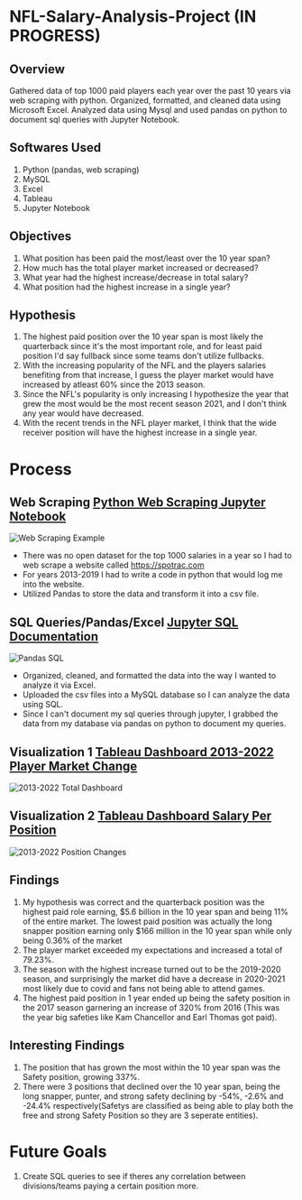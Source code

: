 # NFL-Salary-Analysis-Project (IN PROGRESS)

## Overview
Gathered data of top 1000 paid players each year over the past 10 years via web scraping with python. Organized, formatted, and cleaned data using Microsoft Excel. Analyzed data using Mysql and used pandas on python to document sql queries with Jupyter Notebook.

## Softwares Used
1. Python (pandas, web scraping) 
2. MySQL 
3. Excel 
4. Tableau 
5. Jupyter Notebook

## Objectives
1. What position has been paid the most/least over the 10 year span? 
2. How much has the total player market increased or decreased? 
3. What year had the highest increase/decrease in total salary? 
4. What position had the highest increase in a single year?

## Hypothesis
1. The highest paid position over the 10 year span is most likely the quarterback since it's the most important role, and for least paid position I'd say fullback since some teams don't utilize fullbacks. 
2. With the increasing popularity of the NFL and the players salaries benefiting from that increase, I guess the player market would have increased by atleast 60% since the 2013 season. 
3. Since the NFL's popularity is only increasing I hypothesize the year that grew the most would be the most recent season 2021, and I don't think any year would have decreased. 
4. With the recent trends in the NFL player market, I think that the wide receiver position will have the highest increase in a single year.


# Process
## Web Scraping [Python Web Scraping Jupyter Notebook](https://github.com/jay28son/NFL-Salary-Analysis-Project/blob/main/NFL%20Salary%20Project/Jupyter%20Documentation/Jupyter%20Notebook%202013%20Data%20.ipynb)
![Web Scraping Example](https://user-images.githubusercontent.com/100823027/184520835-57fffbd7-867b-493f-ab28-79482b1a5e3b.PNG)
+ There was no open dataset for the top 1000 salaries in a year so I had to web scrape a website called https://spotrac.com 
+ For years 2013-2019 I had to write a code in python that would log me into the website.
+ Utilized Pandas to store the data and transform it into a csv file.
## SQL Queries/Pandas/Excel [Jupyter SQL Documentation](https://github.com/jay28son/NFL-Salary-Analysis-Project/blob/main/NFL%20Salary%20Project/Jupyter%20Notebook%20SQL.ipynb)
![Pandas SQL](https://user-images.githubusercontent.com/100823027/184520814-936a3cff-d2c2-451a-be07-390ac4e8ebb7.PNG)
+ Organized, cleaned, and formatted the data into the way I wanted to analyze it via Excel.
+ Uploaded the csv files into a MySQL database so I can analyze the data using SQL.
+ Since I can't document my sql queries through jupyter, I grabbed the data from my database via pandas on python to document my queries.


## Visualization 1              [Tableau Dashboard 2013-2022 Player Market Change](https://public.tableau.com/app/profile/jayson1569/viz/NFLSalaryAnalysis-2013-2022TotalDashboard/2013-2022Dashboard)
![2013-2022 Total Dashboard](https://user-images.githubusercontent.com/100823027/184520651-ad72f10f-f3d6-4d63-87e3-d5ed370bcd6b.PNG)


## Visualization 2              [Tableau Dashboard Salary Per Position](https://public.tableau.com/app/profile/jayson1569/viz/NFLSalaryAnalysis-PositionChangesDashboard/2013-2022PerPosition)
![2013-2022 Position Changes](https://user-images.githubusercontent.com/100823027/184520653-99a07de6-99d5-4b44-83d3-486fad436bcc.PNG)

## Findings
1. My hypothesis was correct and the quarterback position was the highest paid role earning, $5.6 billion in the 10 year span and being 11% of the entire market. The lowest paid position was actually the long snapper position earning only $166 million in the 10 year span while only being 0.36% of the market
2. The player market exceeded my expectations and increased a total of 79.23%. 
3. The season with the highest increase turned out to be the 2019-2020 season, and surprisingly the market did have a decrease in 2020-2021 most likely due to covid and fans not being able to attend games. 
4. The highest paid position in 1 year ended up being the safety position in the 2017 season garnering an increase of 320% from 2016 (This was the year big safeties like Kam Chancellor and Earl Thomas got paid).

## Interesting Findings
1. The position that has grown the most within the 10 year span was the Safety position, growing 337%. 
2. There were 3 positions that declined over the 10 year span, being the long snapper, punter, and strong safety declining by -54%, -2.6% and -24.4% respectively(Safetys are classified as being able to play both the free and strong Safety Position so they are 3 seperate entities).


# Future Goals
1. Create SQL queries to see if theres any correlation between divisions/teams paying a certain position more.
